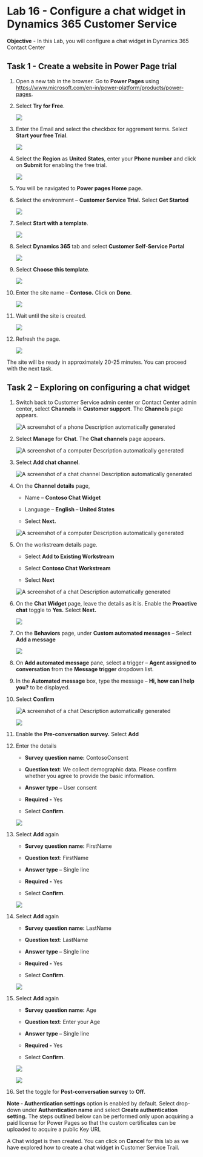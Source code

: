 # Lab 16 - Configure a chat widget in Dynamics 365 Customer Service

**Objective** - In this Lab, you will configure a chat widget in Dynamics 365 Contact Center

## Task 1 - Create a website in Power Page trial

1.  Open a new tab in the browser. Go to **Power Pages** using https://www.microsoft.com/en-in/power-platform/products/power-pages.

2.  Select **Try for Free**.

    ![](./media/media16/image1.png)

3.  Enter the Email and select the checkbox for aggrement terms. Select
    **Start your free Trial**.

    ![](./media/media16/image2.png)

4.  Select the **Region** as **United States**, enter your **Phone number**
    and click on **Submit** for enabling the free trial.

    ![](./media/media16/image3.png)

5.  You will be navigated to **Power pages Home** page.

6.  Select the environment – **Customer Service Trial.** Select **Get
    Started**

    ![](./media/media16/image4.png)

7.  Select **Start with a template**.

    ![](./media/media16/image5.png)

8.  Select **Dynamics 365** tab and select **Customer Self-Service
    Portal**

    ![](./media/media16/image6.png)

9.  Select **Choose this template**.

    ![](./media/media16/image7.png)

10. Enter the site name – **Contoso.** Click on **Done**.

    ![](./media/media16/image8.png)

11. Wait until the site is created.

    ![](./media/media16/image9.png)

12. Refresh the page.

    ![](./media/media16/image10.png)

The site will be ready in approximately 20-25 minutes. You can proceed
with the next task.

## Task 2 – Exploring on configuring a chat widget

1.  Switch back to Customer Service admin center or Contact Center admin
    center, select **Channels** in **Customer support**.
    The **Channels** page appears.

    ![A screenshot of a phone Description automatically
generated](./media/media16/image11.png)

2.  Select **Manage** for **Chat**. The **Chat channels** page appears.

    ![A screenshot of a computer Description automatically
generated](./media/media16/image12.png)

3.  Select **Add chat channel**.

    ![A screenshot of a chat channel Description automatically
generated](./media/media16/image13.png)

4.  On the **Channel details** page,

    - Name – **Contoso Chat Widget**

    - Language – **English – United States**

    - Select **Next.**

    ![A screenshot of a computer Description automatically
generated](./media/media16/image14.png)

5.  On the workstream details page.

    - Select **Add to Existing Workstream**

    - Select **Contoso Chat Workstream**

    - Select **Next**

    ![A screenshot of a chat Description automatically
generated](./media/media16/image15.png)

6.  On the **Chat Widget** page, leave the details as it is. Enable the
    **Proactive chat** toggle to **Yes.** Select **Next.**

    ![](./media/media16/image16.png)

1.  On the **Behaviors** page, under **Custom automated messages** –
    Select **Add a message**

    ![](./media/media16/image17.png)

2.  On **Add automated message** pane, select a trigger – **Agent
    assigned to conversation** from the **Message trigger** dropdown
    list.

3.  In the **Automated message** box, type the message – **Hi, how can I
    help you?** to be displayed.

4.  Select **Confirm**

    ![A screenshot of a chat Description automatically
generated](./media/media16/image18.png)

    ![](./media/media16/image19.png)

5.  Enable the **Pre-conversation survey.** Select **Add**

6.  Enter the details

    - **Survey question name:** ContosoConsent

    - **Question text**: We collect demographic data. Please confirm
      whether you agree to provide the basic information.

    - **Answer type –** User consent

    - **Required -** Yes

    - Select **Confirm**.

    ![](./media/media16/image20.png)

7.  Select **Add** again

    - **Survey question name:** FirstName

    - **Question text**: FirstName

    - **Answer type –** Single line

    - **Required -** Yes

    - Select **Confirm**.

    ![](./media/media16/image21.png)

8.  Select **Add** again

    - **Survey question name:** LastName

    - **Question text**: LastName

    - **Answer type –** Single line

    - **Required -** Yes

    - Select **Confirm**.

    ![](./media/media16/image22.png)

9.  Select **Add** again

    - **Survey question name:** Age

    - **Question text**: Enter your Age

    - **Answer type –** Single line

    - **Required -** Yes

    - Select **Confirm**.

    ![](./media/media16/image23.png)

    ![](./media/media16/image24.png)

10. Set the toggle for **Post-conversation survey** to **Off**.

**Note - Authentication settings** option is enabled by default. Select
drop-down under **Authentication name** and select **Create
authentication setting.** The steps outlined below can be performed only
upon acquiring a paid license for Power Pages so that the custom
certificates can be uploaded to acquire a public Key URL

A Chat widget is then created. You can click on **Cancel** for this lab
as we have explored how to create a chat widget in Customer Service
Trail.


